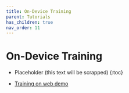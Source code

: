 ```yaml
---
title: On-Device Training
parent: Tutorials
has_children: true
nav_order: 11
---
```


# On-Device Training

* Placeholder (this text will be scrapped)
{:toc}

* [Training on web demo](https://github.com/microsoft/onnxruntime-training-examples/tree/master/on_device_training/web)